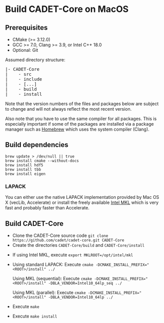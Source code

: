 # Build CADET-Core on MacOS

## Prerequisites

* CMake (>= 3.12.0)
* GCC >= 7.0, Clang >= 3.9, or Intel C++ 18.0
* Optional: Git

Assumed directory structure:

<pre>
|- CADET-Core
|    - src
|    - include
|    - [...]
|    - build
|    - install
</pre>

Note that the version numbers of the files and packages below are subject to change and will not always reflect the most recent version.

Also note that you have to use the same compiler for all packages. This is especially important if some of the packages are installed via a package manager such as [Homebrew](http://brew.sh/) which uses the system compiler (Clang).

## Build dependencies

```
brew update > /dev/null || true
brew install cmake --without-docs
brew install hdf5
brew install tbb
brew install eigen
```

### LAPACK

You can either use the native LAPACK implementation provided by Mac OS X (vecLib, Accelerate)
or install the freely available [Intel MKL](https://software.intel.com/sites/campaigns/nest/) which is very fast and probably faster than Accelerate.

## Build CADET-Core

- Clone the CADET-Core source code `git clone https://github.com/cadet/cadet-core.git CADET-Core`
- Create the directories `CADET-Core/build` and `CADET-Core/install`

* If using Intel MKL, execute `export MKLROOT=/opt/intel/mkl`
* Using standard LAPACK: Execute `cmake -DCMAKE_INSTALL_PREFIX="<ROOT>/install" ../`

    Using MKL (sequential): Execute `cmake -DCMAKE_INSTALL_PREFIX="<ROOT>/install" -DBLA_VENDOR=Intel10_64lp_seq ../`

    Using MKL (parallel): Execute `cmake -DCMAKE_INSTALL_PREFIX="<ROOT>/install" -DBLA_VENDOR=Intel10_64lp ../`
* Execute `make`
* Execute `make install`
